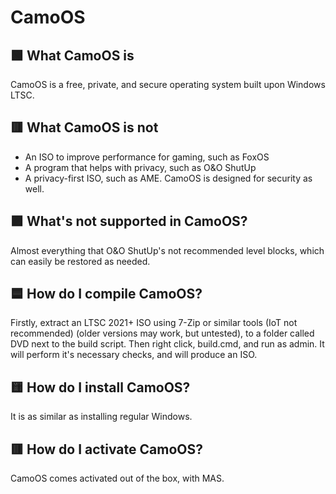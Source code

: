 # CamoOS

## 🟩 What CamoOS is

CamoOS is a free, private, and secure operating system built upon Windows LTSC.

## 🟥 What CamoOS is not

 - An ISO to improve performance for gaming, such as FoxOS
 - A program that helps with privacy, such as O&O ShutUp
 - A privacy-first ISO, such as AME. CamoOS is designed for security as well.
## 🟪 What's not supported in CamoOS?

Almost everything that O&O ShutUp's not recommended level blocks, which can easily be restored as needed.

## 🟦 How do I compile CamoOS?

Firstly, extract an LTSC 2021+ ISO using 7-Zip or similar tools (IoT not recommended) (older versions may work, but untested), to a folder called DVD next to the build script. Then right click, build.cmd, and run as admin. It will perform it's necessary checks, and will produce an ISO.

## 🟨 How do I install CamoOS?

It is as similar as installing regular Windows.

## 🟥 How do I activate CamoOS?

CamoOS comes activated out of the box, with MAS.
